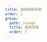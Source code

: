 ```yaml
---
title: 遥感绘制场景
order: 1
group:
  path: /usage
  title: 使用场景
  order: 7
---
```


<code src="./tileMap.tsx" compact="true" defaultShowCode="true"></code>
